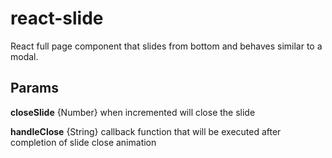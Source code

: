 # react-slide

React full page component that slides from bottom and behaves similar to a modal.


## Params

**closeSlide** {Number}  when incremented will close the slide

**handleClose** {String}  callback function that will be executed after completion of slide close animation
